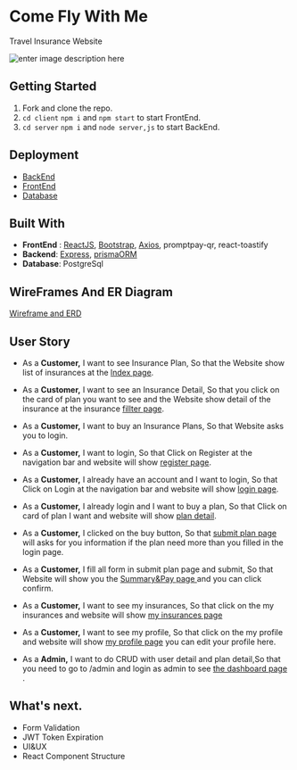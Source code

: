 # Come Fly With Me

Travel Insurance Website

![enter image description here](https://github.com/Tanachuns/project-4/blob/main/planning/Recording%202023-01-22%20at%2011.02.07.gif?raw=true)

## Getting Started

1.  Fork and clone the repo.
2.  `cd client` `npm i` and `npm start` to start FrontEnd.
3.  `cd server` `npm i` and `node server,js` to start BackEnd.

## Deployment

- [BackEnd](https://dark-glade-5597.fly.dev/)
- [FrontEnd](https://cfwm.netlify.app/)
- [Database](https://bit.io/Tanachuns/project-4)

## Built With

- **FrontEnd** : [ReactJS](https://reactjs.org/), [Bootstrap](https://getbootstrap.com/), [Axios](https://axios-http.com/docs/intro), promptpay-qr, react-toastify
- **Backend**: [Express](https://expressjs.com/), [prismaORM](https://www.prisma.io/)
- **Database**: PostgreSql

## WireFrames And ER Diagram

[Wireframe and ERD](https://miro.com/app/board/uXjVPywQQF4=/?share_link_id=796662062813)

## User Story

- As a **Customer,** I want to see Insurance Plan, So that the Website show list of insurances at the <ins>lndex page</ins>.
- As a **Customer,** I want to see an Insurance Detail, So that you click on the card of plan you want to see and the Website show detail of the insurance at the insurance <ins>fillter page</ins>.
- As a **Customer,** I want to buy an Insurance Plans, So that Website asks you to login.
- As a **Customer,** I want to login, So that Click on Register at the navigation bar and website will show <ins>register page</ins>.
- As a **Customer,** I already have an account and I want to login, So that Click on Login at the navigation bar and website will show <ins>login page</ins>.
- As a **Customer,** I already login and I want to buy a plan, So that Click on card of plan I want and website will show <ins>plan detail</ins>.
- As a **Customer,** I clicked on the buy button, So that <ins>submit plan page </ins>will asks for you information if the plan need more than you filled in the login page.
- As a **Customer,** I fill all form in submit plan page and submit, So that Website will show you the <ins>Summary&Pay page </ins>and you can click confirm.

- As a **Customer,** I want to see my insurances, So that click on the my insurances and website will show <ins>my insurances page </ins>
- As a **Customer,** I want to see my profile, So that click on the my profile and website will show <ins>my profile page</ins> you can edit your profile here.

- As a **Admin,** I want to do CRUD with user detail and plan detail,So that you need to go to /admin and login as admin to see <ins>the dashboard page</ins> .

## What's next.

- Form Validation
- JWT Token Expiration
- UI&UX
- React Component Structure
